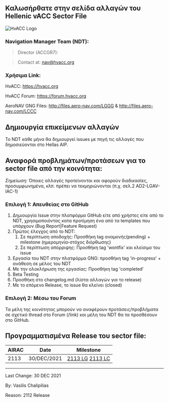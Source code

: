 ## Καλωσήρθατε στην σελίδα αλλαγών του Hellenic vACC Sector File 
![HvACC Logo](https://forum.hvacc.org/uploads/monthly_2019_02/hvacc-logo-1-1.png.8ecd658f966d7ab047b8c305c623ece1.png)

### Navigation Manager Team (NDT):
> Director (ACCGR7): 

> Contact at: nav@hvacc.org

### Χρήσιμα Link:
HvACC: https://hvacc.org

HvACC Forum: https://forum.hvacc.org

AeroNAV GNG Files: http://files.aero-nav.com/LGGG & http://files.aero-nav.com/LCCC

## Δημιουργία επικείμενων αλλαγών
To NDT κάθε μήνα θα δημιουργεί issues με πηγή τις αλλαγές που δημοσιεύονται στο Hellas AIP. 

## Αναφορά προβλημάτων/προτάσεων για το sector file από την κοινότητα:
*Σημείωση*: Όποιες αλλαγές προτείνονται και αφορούν διαδικασίες, προσυμφωνημένα, κλπ. πρέπει να τεκμηριώνονται (π.χ. σελ.2 AD2-LGAV-IAC-1)
### Επιλογή 1: Απευθείας στο GitHub
1. Δημιουργία Issue στην πλατφόρμα GitHub είτε από χρήστες είτε από το NDT, χρησιμοποιόντας κατα προτίμηση ένα από τα templates που υπάρχουν (Bug Report|Feature Request)
2. Πρώτος έλεγχος από το NDT: 
    1. Σε περίπτωση αποδοχής: Προσθήκη tag αναμονής(pending) + milestone (ημερομηνία-στόχος διόρθωσης)
    2. Σε περίπτωση απόρριψης: Προσθήκη tag 'wontfix' και κλείσιμο του issue
3. Εργασία του NDT στην πλατφόρμα GNG: προσθήκη tag 'in-progress' + ανάθεση σε μέλος του NDT
4. Με την ολοκλήρωση της εργασίας: Προσθήκη tag 'completed'
5. Beta Testing
6. Προσθήκη στο changelog.md (λίστα αλλαγών για το release)
7. Με το επόμενο Release, το issue θα κλείνει (closed)

### Επιλογή 2: Μέσω του Forum
Τα μέλη της κοινότητας μπορούν να αναφέρουν προτάσεις/προβλήματα σε σχετικό thread στο Forum (/link) και μέλη του NDT θα τα προσθέσουν στο GitHub.

## Προγραμματισμένα Release του sector file:
AIRAC | Date | Milestone 
------------ | ------------- | -------------
2113 | 30/DEC/2021 | [2113 LG](https://github.com/hvacc/sector-file/milestone/11) [2113 LC](https://github.com/hvacc/sector-file/milestone/12)
-------------------------

Last Change: 30 DEC 2021

By: Vasilis Chalipilias

Reason: 2112 Release
